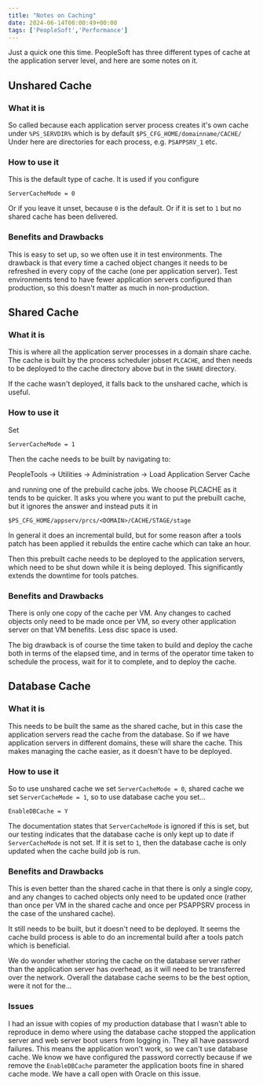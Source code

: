 ```yaml
---
title: "Notes on Caching"
date: 2024-06-14T08:00:49+00:00
tags: ['PeopleSoft','Performance']
---
```


Just a quick one this time. PeopleSoft has three different types of cache
at the application server level, and here are some notes on it.

## Unshared Cache

### What it is

So called because each application server process creates it's own cache
under `%PS_SERVDIR%` which is by default `$PS_CFG_HOME/domainname/CACHE/`
Under here are directories for each process, e.g. `PSAPPSRV_1` etc.

### How to use it

This is the default type of cache. It is used if you configure 

```
ServerCacheMode = 0
```

Or if you leave it unset, because `0` is the default. Or if it is set to
`1` but no shared cache has been delivered.

### Benefits and Drawbacks

This is easy to set up, so we often use it in test environments. The
drawback is that every time a cached object changes it needs to be
refreshed in every copy of the cache (one per application server).
Test environments tend to have fewer application servers configured
than production, so this doesn't matter as much in non-production.


## Shared Cache

### What it is

This is where all the application server processes in a domain share
cache. The cache is built by the process scheduler jobset `PLCACHE`, and
then needs to be deployed to the cache directory above but in the
`SHARE` directory.

If the cache wasn't deployed, it falls back to the unshared cache, which
is useful.

### How to use it

Set

```
ServerCacheMode = 1
```

Then the cache needs to be built by navigating to:

 PeopleTools -> Utilities -> Administration -> Load Application Server Cache
 
and running one of the prebuild cache jobs. We choose PLCACHE as it tends
to be quicker. It asks you where you want to put the prebuilt cache, but
it ignores the answer and instead puts it in

```
$PS_CFG_HOME/appserv/prcs/<DOMAIN>/CACHE/STAGE/stage
```
In general it does an incremental build, but for some reason after a tools
patch has been applied it rebuilds the entire cache which can take an
hour.

Then this prebuilt cache needs to be deployed to the application servers,
which need to be shut down while it is being deployed. This significantly
extends the downtime for tools patches.

### Benefits and Drawbacks

There is only one copy of the cache per VM. Any changes to cached objects
only need to be made once per VM, so every other application server on
that VM benefits. Less disc space is used.

The big drawback is of course the time taken to build and deploy the cache
both in terms of the elapsed time, and in terms of the operator time taken
to schedule the process, wait for it to complete, and to deploy the cache.


## Database Cache

### What it is

This needs to be built the same as the shared cache, but in this case
the application servers read the cache from the database. So if we have
application servers in different domains, these will share the cache.
This makes managing the cache easier, as it doesn't have to be deployed.

### How to use it

So to use unshared cache we set `ServerCacheMode = 0`, shared cache we set
`ServerCacheMode = 1`, so to use database cache you set...

```
EnableDBCache = Y
```

The documentation states that `ServerCacheMode` is ignored if this is set,
but our testing indicates that the database cache is only kept up to date
if `ServerCacheMode` is not set. If it is set to `1`, then the database
cache is only updated when the cache build job is run.

### Benefits and Drawbacks

This is even better than the shared cache in that there is only a single
copy, and any changes to cached objects only need to be updated once
(rather than once per VM in the shared cache and once per PSAPPSRV process
in the case of the unshared cache).

It still needs to be built, but it doesn't need to be deployed. It
seems the cache build process is able to do an incremental build after
a tools patch which is beneficial.

We do wonder whether storing the cache on the database server rather
than the application server has overhead, as it will need to be
transferred over the network. Overall the database cache seems to be the
best option, were it not for the...


### Issues

I had an issue with copies of my production database that I wasn't able
to reproduce in demo where using the database cache stopped the
application server and web server boot users from
logging in. They all have password failures. This means the application
won't work, so we can't use database cache. We know we have configured the
password correctly because if we remove the `EnableDBCache` parameter the
application boots fine in shared cache mode. We have a call open with
Oracle on this issue.